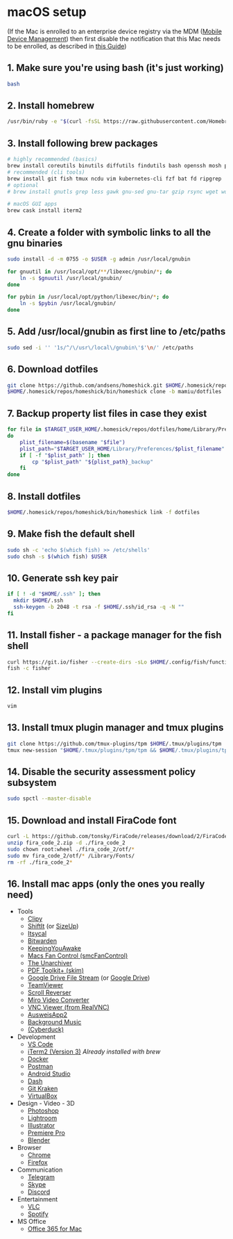 # macOS setup

(If the Mac is enrolled to an enterprise device registry via the MDM ([Mobile Device Management](https://developer.apple.com/business/documentation/MDM-Protocol-Reference.pdf#//apple_ref/doc/uid/TP40017387-CH10-SW44)) then first disable the notification that this Mac needs to be enrolled, as described in [this Guide](https://gist.github.com/henrik242/65d26a7deca30bdb9828e183809690bd))

## 1. Make sure you're using bash (it's just working)

```bash
bash
```

## 2. Install homebrew

```bash
/usr/bin/ruby -e "$(curl -fsSL https://raw.githubusercontent.com/Homebrew/install/master/install)"
```

## 3. Install following brew packages

```bash
# highly recommended (basics)
brew install coreutils binutils diffutils findutils bash openssh mosh python
# recommended (cli tools)
brew install git fish tmux ncdu vim kubernetes-cli fzf bat fd ripgrep
# optional
# brew install gnutls grep less gawk gnu-sed gnu-tar gzip rsync wget wdiff gnu-indent unzip gnu-which watch

# macOS GUI apps
brew cask install iterm2
```

## 4. Create a folder with symbolic links to all the gnu binaries

```bash
sudo install -d -m 0755 -o $USER -g admin /usr/local/gnubin

for gnuutil in /usr/local/opt/**/libexec/gnubin/*; do
    ln -s $gnuutil /usr/local/gnubin/
done

for pybin in /usr/local/opt/python/libexec/bin/*; do
    ln -s $pybin /usr/local/gnubin/
done
```

## 5. Add /usr/local/gnubin as first line to /etc/paths

```bash
sudo sed -i '' '1s/^/\/usr\/local\/gnubin\'$'\n/' /etc/paths
```

## 6. Download dotfiles

```bash
git clone https://github.com/andsens/homeshick.git $HOME/.homesick/repos/homeshick
$HOME/.homesick/repos/homeshick/bin/homeshick clone -b mamiu/dotfiles
```

## 7. Backup property list files in case they exist

```bash
for file in $TARGET_USER_HOME/.homesick/repos/dotfiles/home/Library/Preferences/*
do
    plist_filename=$(basename "$file")
    plist_path="$TARGET_USER_HOME/Library/Preferences/$plist_filename"
    if [ -f "$plist_path" ]; then
        cp "$plist_path" "${plist_path}_backup"
    fi
done
```

## 8. Install dotfiles

```bash
$HOME/.homesick/repos/homeshick/bin/homeshick link -f dotfiles
```

## 9. Make fish the default shell

```bash
sudo sh -c 'echo $(which fish) >> /etc/shells'
sudo chsh -s $(which fish) $USER
```

## 10. Generate ssh key pair

```bash
if [ ! -d "$HOME/.ssh" ]; then
  mkdir $HOME/.ssh
  ssh-keygen -b 2048 -t rsa -f $HOME/.ssh/id_rsa -q -N ""
fi
```

## 11. Install fisher - a package manager for the fish shell

```bash
curl https://git.io/fisher --create-dirs -sLo $HOME/.config/fish/functions/fisher.fish
fish -c fisher
```

## 12. Install vim plugins

```bash
vim
```

## 13. Install tmux plugin manager and tmux plugins

```bash
git clone https://github.com/tmux-plugins/tpm $HOME/.tmux/plugins/tpm
tmux new-session "$HOME/.tmux/plugins/tpm/tpm && $HOME/.tmux/plugins/tpm/scripts/install_plugins.sh"
```

## 14. Disable the security assessment policy subsystem

```bash
sudo spctl --master-disable
```

## 15. Download and install FiraCode font

```bash
curl -L https://github.com/tonsky/FiraCode/releases/download/2/FiraCode_2.zip -o fira_code_2.zip
unzip fira_code_2.zip -d ./fira_code_2
sudo chown root:wheel ./fira_code_2/otf/*
sudo mv fira_code_2/otf/* /Library/Fonts/
rm -rf ./fira_code_2*
```

## 16. Install mac apps (only the ones you really need)

- Tools
  - [Clipy](https://github.com/Clipy/Clipy)
  - [ShiftIt](https://github.com/fikovnik/ShiftIt) (or [SizeUp](http://www.irradiatedsoftware.com/sizeup/))
  - [Itsycal](https://www.mowglii.com/itsycal/)
  - [Bitwarden](https://bitwarden.com/)
  - [KeepingYouAwake](https://github.com/newmarcel/KeepingYouAwake)
  - [Macs Fan Control (smcFanControl)](https://www.crystalidea.com/macs-fan-control)
  - [The Unarchiver](https://apps.apple.com/app/the-unarchiver/id425424353?mt=12)
  - [PDF Toolkit+ (skim)](https://apps.apple.com/app/pdf-toolkit/id545164971?mt=12)
  - [Google Drive File Stream](https://support.google.com/drive/answer/7329379) (or [Google Drive](https://www.google.com/drive/download/))
  - [TeamViewer](https://www.teamviewer.com/)
  - [Scroll Reverser](https://pilotmoon.com/scrollreverser/)
  - [Miro Video Converter](http://www.mirovideoconverter.com/)
  - [VNC Viewer (from RealVNC)](https://www.realvnc.com/de/connect/download/viewer/)
  - [AusweisApp2](https://www.ausweisapp.bund.de/ausweisapp2/)
  - [Background Music](https://github.com/kyleneideck/BackgroundMusic)
  - [(Cyberduck)](https://cyberduck.io/)
- Development
  - [VS Code](https://code.visualstudio.com/)
  - [iTerm2 (Version 3)](https://www.iterm2.com/version3.html) _Already installed with brew_
  - [Docker](https://hub.docker.com/?overlay=onboarding)
  - [Postman](https://www.getpostman.com/)
  - [Android Studio](https://developer.android.com/studio)
  - [Dash](https://kapeli.com/dash)
  - [Git Kraken](https://www.gitkraken.com/)
  - [VirtualBox](https://www.virtualbox.org/)
- Design - Video - 3D
  - [Photoshop](https://www.adobe.com/creativecloud/desktop-app.html)
  - [Lightroom](https://www.adobe.com/creativecloud/desktop-app.html)
  - [Illustrator](https://www.adobe.com/creativecloud/desktop-app.html)
  - [Premiere Pro](https://www.adobe.com/creativecloud/desktop-app.html)
  - [Blender](https://www.blender.org/)
- Browser
  - [Chrome](https://www.google.com/chrome/)
  - [Firefox](https://www.mozilla.org/firefox/)
- Communication
  - [Telegram](https://macos.telegram.org/)
  - [Skype](https://www.skype.com/)
  - [Discord](https://discordapp.com/)
- Entertainment
  - [VLC](https://www.videolan.org/)
  - [Spotify](https://www.spotify.com/)
- MS Office
  - [Office 365 for Mac](https://products.office.com/en-us/mac/microsoft-office-for-mac)
